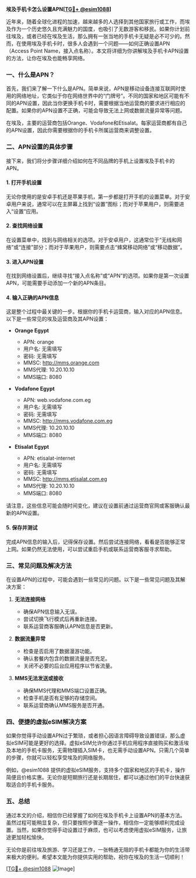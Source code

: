 **埃及手机卡怎么设置APN[[TG💪+ @esim1088](https://t.me/s/esim1088)]**

近年来，随着全球化进程的加速，越来越多的人选择到其他国家旅行或工作，而埃及作为一个历史悠久且充满魅力的国度，也吸引了无数游客和移民。如果你计划前往埃及，或者已经在埃及生活，那么拥有一张当地的手机卡无疑是必不可少的。然而，在使用埃及手机卡时，很多人会遇到一个问题——如何正确设置APN（Access Point Name，接入点名称）。本文将详细为你讲解埃及手机卡APN设置的方法，让你在埃及也能畅享网络。

### 一、什么是APN？

首先，我们来了解一下什么是APN。简单来说，APN是移动设备连接互联网时使用的网络地址，它类似于你在网络世界中的“门牌号”。不同的国家和地区可能有不同的APN设置，因此当你更换手机卡时，需要根据当地运营商的要求进行相应的配置。如果你的APN设置不正确，可能会导致无法上网或数据流量异常等问题。

在埃及，主要的运营商包括Orange、Vodafone和Etisalat。每家运营商都有自己的APN设置，因此你需要根据你的手机卡所属运营商来调整设置。

### 二、APN设置的具体步骤

接下来，我们将分步骤详细介绍如何在不同品牌的手机上设置埃及手机卡的APN。

#### 1. 打开手机设置

无论你使用的是安卓手机还是苹果手机，第一步都是打开手机的设置菜单。对于安卓用户来说，通常可以在主屏幕上找到“设置”图标；而对于苹果用户，则需要进入“设置”应用。

#### 2. 查找网络设置

在设置菜单中，找到与网络相关的选项。对于安卓用户，这通常位于“无线和网络”或“连接”部分；而对于苹果用户，则需要点击“蜂窝移动网络”或“移动数据”。

#### 3. 进入APN设置

在找到网络设置后，继续寻找“接入点名称”或“APN”的选项。如果你是第一次设置APN，可能需要手动添加一个新的APN条目。

#### 4. 输入正确的APN信息

这是整个过程中最关键的一步。根据你的手机卡运营商，输入对应的APN信息。以下是一些常见的埃及运营商及其APN设置：

- **Orange Egypt**
  - APN: orange
  - 用户名: 无需填写
  - 密码: 无需填写
  - MMSC: http://mms.orange.com
  - MMS代理: 10.20.10.10
  - MMS端口: 8080

- **Vodafone Egypt**
  - APN: web.vodafone.com.eg
  - 用户名: 无需填写
  - 密码: 无需填写
  - MMSC: http://mms.vodafone.com.eg
  - MMS代理: 10.20.10.10
  - MMS端口: 8080

- **Etisalat Egypt**
  - APN: etisalat-internet
  - 用户名: 无需填写
  - 密码: 无需填写
  - MMSC: http://mms.etisalat.com.eg
  - MMS代理: 10.20.10.10
  - MMS端口: 8080

请注意，这些信息可能会随时间变化，建议在设置前通过运营商官网或客服确认最新的APN设置。

#### 5. 保存并测试

完成APN信息的输入后，记得保存设置。然后尝试连接网络，看看是否能够正常上网。如果仍然无法使用，可以尝试重启手机或联系运营商客服寻求帮助。

### 三、常见问题及解决方法

在设置APN的过程中，可能会遇到一些常见的问题。以下是一些常见问题及其解决方案：

1. **无法连接网络**
   - 确保APN信息输入无误。
   - 尝试切换飞行模式后再重新连接。
   - 联系运营商客服确认APN信息是否更新。

2. **数据流量异常**
   - 检查是否启用了数据漫游功能。
   - 确认套餐内包含的数据流量是否充足。
   - 关闭不必要的后台应用程序以节省流量。

3. **MMS无法发送或接收**
   - 确保MMS代理和MMS端口设置正确。
   - 检查手机是否有足够的存储空间。
   - 联系运营商确认MMS服务是否开通。

### 四、便捷的虚拟eSIM解决方案

如果你觉得手动设置APN过于繁琐，或者担心因语言障碍导致设置错误，那么虚拟eSIM可能是更好的选择。虚拟eSIM允许你通过手机应用程序直接购买和激活埃及本地的手机卡服务，无需物理插入SIM卡，也无需手动设置APN。只需几个简单的步骤，你就可以轻松享受埃及的网络服务。

例如，@esim1088 提供的虚拟eSIM服务，支持多个国家和地区的手机卡，操作简便且价格实惠。无论你是短期旅行还是长期居住，都可以通过他们的平台快速获取适合的手机卡服务。

### 五、总结

通过本文的介绍，相信你已经掌握了如何在埃及手机卡上设置APN的基本方法。虽然过程可能稍显复杂，但只要按照步骤逐一操作，相信你一定能够顺利完成设置。当然，如果你觉得手动设置过于麻烦，也可以考虑使用虚拟eSIM服务，让旅途更加轻松愉快。

无论你是前往埃及旅游、学习还是工作，一张畅通无阻的手机卡都能为你的生活带来极大的便利。希望本文能为你提供实用的帮助，祝你在埃及的生活一切顺利！

[[TG💪+ @esim1088](https://t.me/s/esim1088) ![Image](https://i.postimg.cc/4NQfJmqS/Snipaste-2025-05-13-00-14-12.png)]
